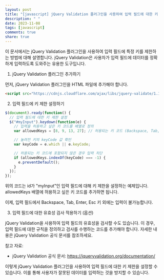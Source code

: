 ```yaml
---
layout: post
title: "[javascript] jQuery Validation 플러그인을 사용하여 입력 필드에 대한 키 제한하기"
description: " "
date: 2023-11-08
tags: [javascript]
comments: true
share: true
---
```


이 문서에서는 jQuery Validation 플러그인을 사용하여 입력 필드에 특정 키를 제한하는 방법에 대해 설명합니다. jQuery Validation은 사용자가 입력 필드에 데이터를 정확하게 입력하도록 도와주는 유용한 도구입니다.

1. jQuery Validation 플러그인 추가하기

먼저, jQuery Validation 플러그인을 HTML 파일에 추가해야 합니다.
```html
<script src="https://cdnjs.cloudflare.com/ajax/libs/jquery-validate/1.19.2/jquery.validate.min.js"></script>
```

2. 입력 필드에 키 제한 설정하기

```javascript
$(document).ready(function() {
  // 입력 필드에 대한 키 제한 설정
  $("#myInput").keydown(function(e) {
    // 입력을 허용하고 싶은 키 코드를 배열로 정의
    var allowedKeys = [8, 9, 13, 27]; // 허용되는 키 코드 (Backspace, Tab, Enter, Esc)

    // 눌려진 키의 keyCode 값 확인
    var keyCode = e.which || e.keyCode;

    // 허용되는 키 코드에 포함되지 않은 경우 입력 차단
    if (allowedKeys.indexOf(keyCode) === -1) {
      e.preventDefault();
    }
  });
});
```

위의 코드는 id가 "myInput"인 입력 필드에 대해 키 제한을 설정하는 예제입니다. allowedKeys 배열에 허용하고 싶은 키 코드를 추가하면 됩니다.

이제, 입력 필드에서 Backspace, Tab, Enter, Esc 키 외에는 입력이 불가능합니다.

3. 입력 필드에 대한 유효성 검사 적용하기 (옵션)

jQuery Validation을 사용하여 입력 필드의 유효성을 검사할 수도 있습니다. 이 경우, 입력 필드에 대한 규칙을 정의하고 검사를 수행하는 코드를 추가해야 합니다. 자세한 내용은 jQuery Validation 공식 문서를 참조하세요.

참고 자료:
- jQuery Validation 공식 문서: https://jqueryvalidation.org/documentation/

이렇게 jQuery Validation 플러그인을 사용하여 입력 필드에 대한 키 제한을 설정할 수 있습니다. 이를 통해 사용자가 잘못된 데이터를 입력하는 것을 방지할 수 있습니다.